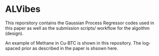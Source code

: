 # ALVibes
This reporsitory contains the Gaussian Process Regressor codes used in this paper as well as the submission scripts/ workflow for the algoithm (design).

An example of Methane in Cu-BTC is shown in this repository. The log-spaced prior as described in the paper is shsown here.
